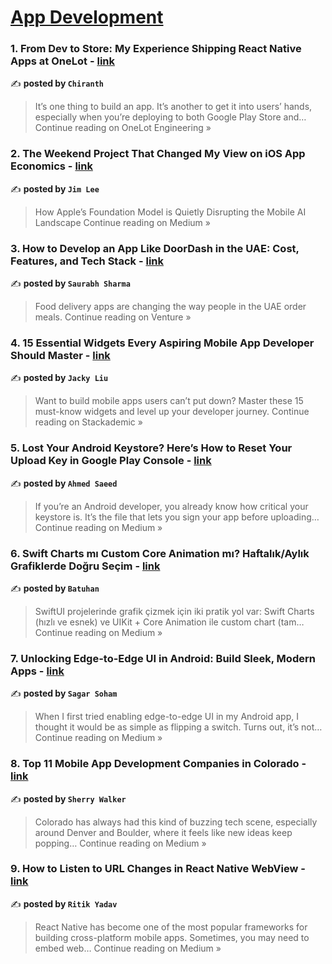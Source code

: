 
<h1><a href=https://medium.com/tag/mobile-app-development/recommended target="_blank" rel="noopener noreferrer">App Development</a></h1>
<h3>1. From Dev to Store: My Experience Shipping React Native Apps at OneLot - <a href="https://engineering.onelot.ph/from-dev-to-store-my-experience-shipping-react-native-apps-at-onelot-ce202e824608?source=rss------mobile_app_development-5" target="_blank" rel="noopener noreferrer">link</a></h3>

✍️ **posted by `Chiranth`**

<blockquote>It’s one thing to build an app. It’s another to get it into users’ hands, especially when you’re deploying to both Google Play Store and…
Continue reading on OneLot Engineering »</blockquote>

<h3>2. The Weekend Project That Changed My View on iOS App Economics - <a href="https://medium.com/@catsmice/the-weekend-project-that-changed-my-view-on-ios-app-economics-cd50eaebc39b?source=rss------mobile_app_development-5" target="_blank" rel="noopener noreferrer">link</a></h3>

✍️ **posted by `Jim Lee`**

<blockquote>How Apple’s Foundation Model is Quietly Disrupting the Mobile AI Landscape
Continue reading on Medium »</blockquote>

<h3>3. How to Develop an App Like DoorDash in the UAE: Cost, Features, and Tech Stack - <a href="https://blog.venturemagazine.net/how-to-develop-an-app-like-doordash-in-the-uae-cost-features-and-tech-stack-0750ff1a6669?source=rss------mobile_app_development-5" target="_blank" rel="noopener noreferrer">link</a></h3>

✍️ **posted by `Saurabh Sharma`**

<blockquote>Food delivery apps are changing the way people in the UAE order meals.
Continue reading on Venture »</blockquote>

<h3>4. 15 Essential Widgets Every Aspiring Mobile App Developer Should Master - <a href="https://blog.stackademic.com/15-essential-widgets-every-aspiring-mobile-app-developer-should-master-322e2260c0cf?source=rss------mobile_app_development-5" target="_blank" rel="noopener noreferrer">link</a></h3>

✍️ **posted by `Jacky Liu`**

<blockquote>Want to build mobile apps users can’t put down? Master these 15 must-know widgets and level up your developer journey.
Continue reading on Stackademic »</blockquote>

<h3>5. Lost Your Android Keystore? Here’s How to Reset Your Upload Key in Google Play Console - <a href="https://medium.com/@ahmedawwan/lost-your-android-keystore-heres-how-to-reset-your-upload-key-in-google-play-console-b98704e34e9d?source=rss------mobile_app_development-5" target="_blank" rel="noopener noreferrer">link</a></h3>

✍️ **posted by `Ahmed Saeed`**

<blockquote>If you’re an Android developer, you already know how critical your keystore is. It’s the file that lets you sign your app before uploading…
Continue reading on Medium »</blockquote>

<h3>6. Swift Charts mı Custom Core Animation mı? Haftalık/Aylık Grafiklerde Doğru Seçim - <a href="https://medium.com/@batukucukaydin/swift-charts-m%C4%B1-custom-core-animation-m%C4%B1-haftal%C4%B1k-ayl%C4%B1k-grafiklerde-do%C4%9Fru-se%C3%A7im-a393cc928d6a?source=rss------mobile_app_development-5" target="_blank" rel="noopener noreferrer">link</a></h3>

✍️ **posted by `Batuhan`**

<blockquote>SwiftUI projelerinde grafik çizmek için iki pratik yol var: Swift Charts (hızlı ve esnek) ve UIKit + Core Animation ile custom chart (tam…
Continue reading on Medium »</blockquote>

<h3>7. Unlocking Edge-to-Edge UI in Android: Build Sleek, Modern Apps - <a href="https://medium.com/@sohamsagar/unlocking-edge-to-edge-ui-in-android-build-sleek-modern-apps-807291013da0?source=rss------mobile_app_development-5" target="_blank" rel="noopener noreferrer">link</a></h3>

✍️ **posted by `Sagar Soham`**

<blockquote>When I first tried enabling edge-to-edge UI in my Android app, I thought it would be as simple as flipping a switch. Turns out, it’s not…
Continue reading on Medium »</blockquote>

<h3>8. Top 11 Mobile App Development Companies in Colorado - <a href="https://medium.com/@magentoseoexperts/top-11-mobile-app-development-companies-in-colorado-ca5df915c26e?source=rss------mobile_app_development-5" target="_blank" rel="noopener noreferrer">link</a></h3>

✍️ **posted by `Sherry Walker`**

<blockquote>Colorado has always had this kind of buzzing tech scene, especially around Denver and Boulder, where it feels like new ideas keep popping…
Continue reading on Medium »</blockquote>

<h3>9. How to Listen to URL Changes in React Native WebView - <a href="https://medium.com/@ritikyadav2325/how-to-listen-to-url-changes-in-react-native-webview-9371cc3dac5d?source=rss------mobile_app_development-5" target="_blank" rel="noopener noreferrer">link</a></h3>

✍️ **posted by `Ritik Yadav`**

<blockquote>React Native has become one of the most popular frameworks for building cross-platform mobile apps. Sometimes, you may need to embed web…
Continue reading on Medium »</blockquote>

